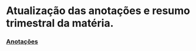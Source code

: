 # Atualização das anotações e resumo trimestral da matéria.
### <a href="[https://www.evernote.com/shard/s499/sh/993824fe-fa95-6707-c1e6-8229630d80d8/cf8ec054d844f17b194273866e86710b](https://www.evernote.com/shard/s499/sh/f3ce82a9-d6c3-a786-bb3d-2b0965bb175b/16a658a28c280ca9807b047d54c6ee8c)">Anotações</a>
